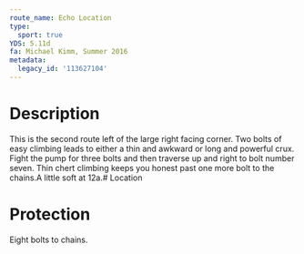 ```yaml
---
route_name: Echo Location
type:
  sport: true
YDS: 5.11d
fa: Michael Kimm, Summer 2016
metadata:
  legacy_id: '113627104'
---
```

# Description
This is the second route left of the large right facing corner. Two bolts of easy climbing leads to either a thin and awkward or long and powerful crux. Fight the pump for three bolts and then traverse up and right to bolt number seven. Thin chert climbing keeps you honest past one more bolt to the chains.A little soft at 12a.# Location
# Protection
Eight bolts to chains.